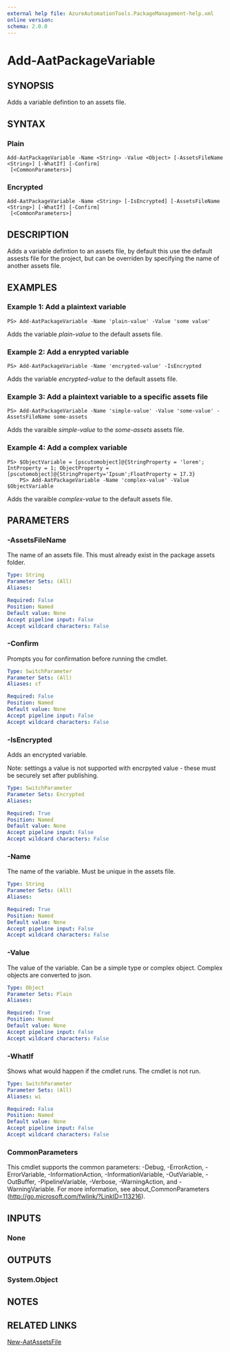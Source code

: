 ```yaml
---
external help file: AzureAutomationTools.PackageManagement-help.xml
online version: 
schema: 2.0.0
---
```


# Add-AatPackageVariable

## SYNOPSIS
Adds a variable defintion to an assets file.

## SYNTAX

### Plain
```
Add-AatPackageVariable -Name <String> -Value <Object> [-AssetsFileName <String>] [-WhatIf] [-Confirm]
 [<CommonParameters>]
```

### Encrypted
```
Add-AatPackageVariable -Name <String> [-IsEncrypted] [-AssetsFileName <String>] [-WhatIf] [-Confirm]
 [<CommonParameters>]
```

## DESCRIPTION
Adds a variable defintion to an assets file, by default this use the default assests file for the project, but can be overriden by specifying the name of another assets file.

## EXAMPLES

### Example 1: Add a plaintext variable
```
PS> Add-AatPackageVariable -Name 'plain-value' -Value 'some value'
```

Adds the variable *plain-value* to the default assets file.

### Example 2: Add a enrypted variable
```
PS> Add-AatPackageVariable -Name 'encrypted-value' -IsEncrypted
```

Adds the variable *encrypted-value* to the default assets file.

### Example 3: Add a plaintext variable to a specific assets file
```
PS> Add-AatPackageVariable -Name 'simple-value' -Value 'some-value' -AssetsFileName some-assets
```

Adds the varaible *simple-value* to the *some-assets* assets file.

### Example 4: Add a complex variable
```
PS> $ObjectVariable = [pscutomobject]@{StringProperty = 'lorem'; IntProperty = 1; ObjectProperty = [pscutomobject]@{StringProperty='Ipsum';FloatProperty = 17.3}
    PS> Add-AatPackageVariable -Name 'complex-value' -Value $ObjectVariable
```

Adds the varaible *complex-value* to the default assets file.

## PARAMETERS

### -AssetsFileName
The name of an assets file. This must already exist in the package assets folder.

```yaml
Type: String
Parameter Sets: (All)
Aliases: 

Required: False
Position: Named
Default value: None
Accept pipeline input: False
Accept wildcard characters: False
```

### -Confirm
Prompts you for confirmation before running the cmdlet.

```yaml
Type: SwitchParameter
Parameter Sets: (All)
Aliases: cf

Required: False
Position: Named
Default value: None
Accept pipeline input: False
Accept wildcard characters: False
```

### -IsEncrypted
Adds an encrypted variable.

Note: settings a value is not supported with encrpyted value - these must be securely set after publishing.

```yaml
Type: SwitchParameter
Parameter Sets: Encrypted
Aliases: 

Required: True
Position: Named
Default value: None
Accept pipeline input: False
Accept wildcard characters: False
```

### -Name
The name of the variable. Must be unique in the assets file.

```yaml
Type: String
Parameter Sets: (All)
Aliases: 

Required: True
Position: Named
Default value: None
Accept pipeline input: False
Accept wildcard characters: False
```

### -Value
The value of the variable. Can be a simple type or complex object. Complex objects are converted to json.

```yaml
Type: Object
Parameter Sets: Plain
Aliases: 

Required: True
Position: Named
Default value: None
Accept pipeline input: False
Accept wildcard characters: False
```

### -WhatIf
Shows what would happen if the cmdlet runs.
The cmdlet is not run.

```yaml
Type: SwitchParameter
Parameter Sets: (All)
Aliases: wi

Required: False
Position: Named
Default value: None
Accept pipeline input: False
Accept wildcard characters: False
```

### CommonParameters
This cmdlet supports the common parameters: -Debug, -ErrorAction, -ErrorVariable, -InformationAction, -InformationVariable, -OutVariable, -OutBuffer, -PipelineVariable, -Verbose, -WarningAction, and -WarningVariable. For more information, see about_CommonParameters (http://go.microsoft.com/fwlink/?LinkID=113216).

## INPUTS

### None

## OUTPUTS

### System.Object
<!--## NOTES-->

## NOTES

## RELATED LINKS

[New-AatAssetsFile](.)
